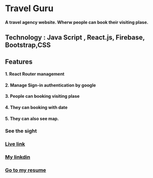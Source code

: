 # Travel Guru
#### A travel agency website. Wherw people can book their visiting plase.
## Technology : Java Script , React.js, Firebase, Bootstrap,CSS
## Features
#### 1. React Router management
#### 2. Manage Sign-in authentication by google
#### 3. People can booking visiting plase 
#### 4. They can booking with date
#### 5. They can also see map.
### See the sight
### [Live link](https://travel-guru-bc877.web.app/home)
### [My linkdin](https://www.linkedin.com/in/mehedi-hassan-emran-70b4421ba/)
### [Go to my resume](https://drive.google.com/file/d/1uj1W7CduVcIUdcWmFcYcy2kj9z51lIwZ/view?usp=sharing)
